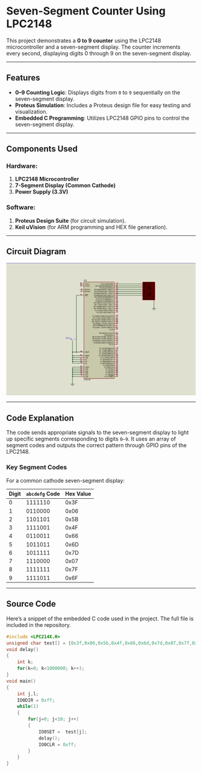 # Seven-Segment Counter Using LPC2148

This project demonstrates a **0 to 9 counter** using the LPC2148 microcontroller and a seven-segment display. The counter increments every second, displaying digits 0 through 9 on the seven-segment display.

---

## Features

- **0–9 Counting Logic**: Displays digits from `0` to `9` sequentially on the seven-segment display.  
- **Proteus Simulation**: Includes a Proteus design file for easy testing and visualization.  
- **Embedded C Programming**: Utilizes LPC2148 GPIO pins to control the seven-segment display.

---

## Components Used

### **Hardware:**
1. **LPC2148 Microcontroller**  
2. **7-Segment Display (Common Cathode)**  
3. **Power Supply (3.3V)**  

### **Software:**
1. **Proteus Design Suite** (for circuit simulation).  
2. **Keil uVision** (for ARM programming and HEX file generation).  

---

## Circuit Diagram

![Circuit Diagram](circuit_diagram.png)


---

## Code Explanation

The code sends appropriate signals to the seven-segment display to light up specific segments corresponding to digits `0–9`. It uses an array of segment codes and outputs the correct pattern through GPIO pins of the LPC2148.

### Key Segment Codes
For a common cathode seven-segment display:

| Digit | `abcdefg` Code | Hex Value |
|-------|----------------|-----------|
| 0     | 1111110        | 0x3F      |
| 1     | 0110000        | 0x06      |
| 2     | 1101101        | 0x5B      |
| 3     | 1111001        | 0x4F      |
| 4     | 0110011        | 0x66      |
| 5     | 1011011        | 0x6D      |
| 6     | 1011111        | 0x7D      |
| 7     | 1110000        | 0x07      |
| 8     | 1111111        | 0x7F      |
| 9     | 1111011        | 0x6F      |

---

## Source Code

Here’s a snippet of the embedded C code used in the project. The full file is included in the repository.

```c
#include <LPC214X.H>
unsigned char test[] = {0x3f,0x06,0x5b,0x4f,0x66,0x6d,0x7d,0x07,0x7f,0x6f}	   ;
void delay()
{
	int k;
	for(k=0; k<1000000; k++);
}
void main()
{
	int j,l;
	IO0DIR = 0xff;
	while(1)
	{
		for(j=0; j<10; j++)
		{
			IO0SET =  test[j];
			delay();
			IO0CLR = 0xff;
		}
	}
}
